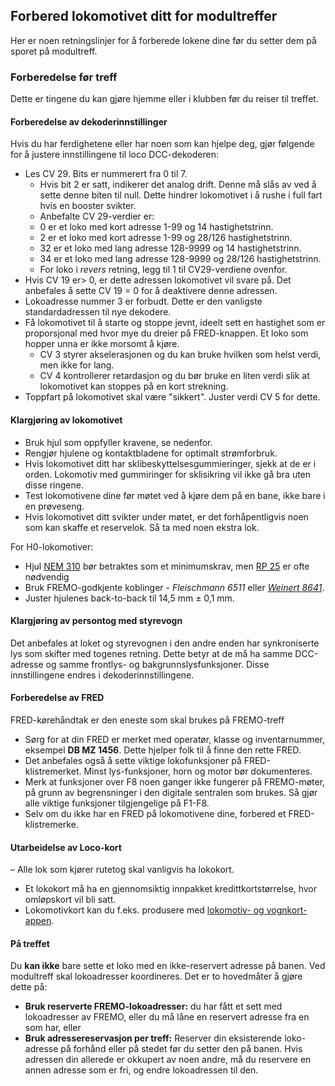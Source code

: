 ﻿## Forbered lokomotivet ditt for modultreffer
Her er noen retningslinjer for å forberede lokene dine før du setter dem på sporet
på modultreff.

### Forberedelse før treff
Dette er tingene du kan gjøre hjemme eller i klubben før du reiser til treffet.
 
#### Forberedelse av dekoderinnstillinger
Hvis du har ferdighetene eller har noen som kan hjelpe deg, gjør følgende for å justere innstillingene til loco DCC-dekoderen:
- Les CV 29. Bits er nummerert fra 0 til 7.
  - Hvis bit 2 er satt, indikerer det analog drift. Denne må slås av ved å sette denne biten til null. Dette hindrer lokomotivet i å rushe i full fart hvis en booster svikter.
   - Anbefalte CV 29-verdier er:
    - 0 er et loko med kort adresse 1-99 og 14 hastighetstrinn.
    - 2 er et loko med kort adresse 1-99 og 28/126 hastighetstrinn.
    - 32 er et loko med lang adresse 128-9999 og 14 hastighetstrinn.
    - 34 er et loko med lang adresse 128-9999 og 28/126 hastighetstrinn.
    - For loko i *revers* retning, legg til 1 til CV29-verdiene ovenfor.
- Hvis CV 19 er> 0, er dette adressen lokomotivet vil svare på. Det anbefales å sette CV 19 = 0 for å deaktivere denne adressen.
- Lokoadresse nummer 3 er forbudt. Dette er den vanligste standardadressen til nye dekodere.
- Få lokomotivet til å starte og stoppe jevnt, ideelt sett en hastighet som er proporsjonal med hvor mye du dreier på FRED-knappen. Et loko som hopper unna er ikke morsomt å kjøre.
  - CV 3 styrer akselerasjonen og du kan bruke hvilken som helst verdi, men ikke for lang.
  - CV 4 kontrollerer retardasjon og du bør bruke en liten verdi slik at lokomotivet kan stoppes på en kort strekning.
- Toppfart på lokomotivet skal være "sikkert". Juster verdi CV 5 for dette.

#### Klargjøring av lokomotivet
- Bruk hjul som oppfyller kravene, se nedenfor.
- Rengjør hjulene og kontaktbladene for optimalt strømforbruk.
- Hvis lokomotivet ditt har sklibeskyttelsesgummieringer, sjekk at de er i orden. Lokomotiv med gummiringer for sklisikring vil ikke gå bra uten disse ringene.
- Test lokomotivene dine før møtet ved å kjøre dem på en bane, ikke bare i en prøveseng.
- Hvis lokomotivet ditt svikter under møtet, er det forhåpentligvis noen som kan skaffe et reservelok. Så ta med noen ekstra lok.
 
For H0-lokomotiver:
- Hjul [NEM 310](https://www.morop.eu/images/NEM_register/NEM_E/nem310_en_2009_20111116.pdf) bør betraktes som et minimumskrav,
men [RP 25](https://www.nmra.org/sites/default/files/standards/sandrp/pdf/RP-25%202009.07.pdf) er ofte nødvendig
- Bruk FREMO-godkjente koblinger - *Fleischmann 6511* eller [*Weinert 8641*](https://weinert-modellbau.de/shop/weinert-modellbau-h0/bauteile-h0/grosspackung-kupplungen-zum-einsetzen-in-die-pufferbohle-detalj).
- Juster hjulenes back-to-back til 14,5 mm ± 0,1 mm.

#### Klargjøring av persontog med styrevogn
Det anbefales at loket og styrevognen i den andre enden har synkroniserte lys som skifter med togenes retning.
Dette betyr at de må ha samme DCC-adresse og samme frontlys- og bakgrunnslysfunksjoner. Disse innstillingene endres i dekoderinnstillingene.

#### Forberedelse av FRED
FRED-kørehåndtak er den eneste som skal brukes på FREMO-treff
* Sørg for at din FRED er merket med operatør, klasse og inventarnummer, eksempel **DB MZ 1456**. Dette hjelper folk til å finne den rette FRED.
* Det anbefales også å sette viktige lokofunksjoner på FRED-klistremerket. Minst lys-funksjoner, horn og motor bør dokumenteres.
* Merk at funksjoner over F8 noen ganger ikke fungerer på FREMO-møter, på grunn av begrensninger i den digitale sentralen som brukes. Så gjør alle viktige funksjoner tilgjengelige på F1-F8.
* Selv om du ikke har en FRED på lokomotivene dine, forbered et FRED-klistremerke.

#### Utarbeidelse av Loco-kort
– Alle lok som kjører rutetog skal vanligvis ha lokokort.
- Et lokokort må ha en gjennomsiktig innpakket kredittkortstørrelse, hvor omløpskort vil bli satt.
- Lokomotivkort kan du f.eks. produsere med [lokomotiv- og vognkort-appen](https://wagoncardapp.azurewebsites.net/).

#### På treffet
Du **kan ikke** bare sette et loko med en ikke-reservert adresse på banen.
Ved modultreff skal lokoadresser koordineres. Det er to hovedmåter å gjøre dette på:
- **Bruk reserverte FREMO-lokoadresser:** du har fått et sett med lokoadresser av FREMO, eller du må låne en reservert adresse fra en som har, eller
- **Bruk adressereservasjon per treff:** Reserver din eksisterende loko-adresse på forhånd eller på stedet før du setter den på banen.
Hvis adressen din allerede er okkupert av noen andre, må du reservere en annen adresse som er fri, og endre lokoadressen til den.
